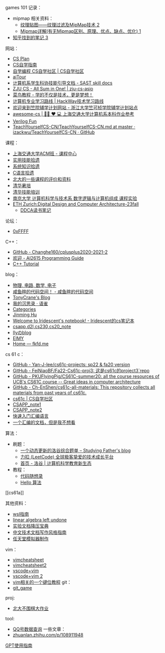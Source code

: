 games 101 记录：
- mipmap 相关资料：
    - [纹理贴图——纹理过滤及MipMap技术 2](https://blog.csdn.net/Mapmost/article/details/139002197)
    - [Mipmap详解(有无Mipmap区别、原理、优点、缺点、优化) 1](https://blog.csdn.net/qq_42428486/article/details/118856697)
- [知乎找到的笔记 3](https://www.zhihu.com/column/c_1331284214042464256)


网站：
* [CS Plan](https://cs-plan.com/)
* [CS自学指南](https://csdiy.wiki/)
* [自学编程 CS自学社区 | CS自学社区](https://www.learncs.site/)
* [aiTour](https://aitour.icu/)
* [计算机系学生科协技能引导文档 - SAST skill docs](https://docs.net9.org/)
* [ZJU CS - All Sum in One! | zju-cs-asio](https://isshikihugh.github.io/zju-cs-asio/)
* [菜鸟教程 - 学的不仅是技术，更是梦想！](https://www.runoob.com/)
* [计算机专业学习路线 | HackWay技术学习路线](https://hackway.org/)
* [欢迎来到竺院辅学计划网站 - 浙江大学竺可桢学院辅学计划站点](https://ckc-agc.bowling233.top/)
* [awesome-cs | 👨‍💻 ❤️ 💻 上海交通大学计算机系本科作业参考](https://sjtu-cse.github.io/awesome-cs/)
* [Verilog Fun](https://www.verilog.fun/)
* [TeachYourselfCS-CN/TeachYourselfCS-CN.md at master · izackwu/TeachYourselfCS-CN · GitHub](https://github.com/izackwu/TeachYourselfCS-CN/blob/master/TeachYourselfCS-CN.md)

课程：
* [上海交通大学ACM班 - 课程中心](https://acm.sjtu.edu.cn/wiki/%E8%AF%BE%E7%A8%8B%E4%B8%AD%E5%BF%83)
* [实用技能拾遗](https://slides.tonycrane.cc/PracticalSkillsTutorial/)
* [系统知识拾遗](https://www.bilibili.com/video/BV1qN4y1S7ve/)
* [C语言拾遗](https://www.bilibili.com/video/BV16g4y1C7GB)
* [北大的一些课程的评价和资料](https://www.lyt0112.com/blog/course)
* [清华暑培](https://summer24.net9.org/)
* [清华技能培训](https://docs.net9.org/)
* [南京大学 计算机科学与技术系 数字逻辑与计算机组成 课程实验](https://nju-projectn.github.io/dlco-lecture-note/index.html)
* [ETH Zurich:Digital Design and Computer Architecture-23fall](https://safari.ethz.ch/architecture/fall2023)
	* [DDCA读书笔记](https://zhuanlan.zhihu.com/p/707746871)

论坛：
* [0xFFFF](https://0xffff.one/)

C++：
*  [GitHub - Changhe160/cplusplus2020-2021-2](https://github.com/Changhe160/cplusplus2020-2021-2)
* [欢迎 - AI2615 Programming Guide](https://ai2615.fstqwq.pw/)
* [C++ Tutorial](https://www.tutorialspoint.com/cplusplus/index.htm)

blog：
* [物理, 电路, 数学, 电子](https://teru.space/)
* [咸鱼暄的代码空间！ - 咸鱼暄的代码空间](https://xuan-insr.github.io/)
* [TonyCrane's Blog](https://blog.tonycrane.cc/)
* [我的沉思录 · 语雀](https://www.yuque.com/jinyuma-igdk2/mx44de)
* [Categories](https://wangloo.github.io/categories/)
* [Jinming Hu](https://conanhujinming.github.io/)
* [Welcome to Iridescent's notebook! - Iridescent的cs笔记本](https://lhxcs.github.io/note/)
* [csapp,d2l,cs230,cs20_note](https://wdxtub.com/work/)
* [llyのblog](https://blog.liuly.moe/)
* [EIMY](https://eimy.ink/)
* [Home — fkfd.me](https://fkfd.me/)

cs 61 c：
* [GitHub - Yan-J-lee/cs61c-projects: sp22 & fa20 version](https://github.com/Yan-J-lee/cs61c-projects/blob/master)
* [GitHub - FeiNiaoBF/Fa22-Cs61c-proj3: 这是cs61c的project3\`repo](https://github.com/FeiNiaoBF/Fa22-Cs61c-proj3)
* [GitHub - PKUFlyingPig/CS61C-summer20: all the course resources of UCB's CS61C course -- Great ideas in computer architecture](https://github.com/PKUFlyingPig/CS61C-summer20)
* [GitHub - Ch-EnShen/cs61c-all-materials: This repository collects all materials from past years of cs61c.](https://github.com/Ch-EnShen/cs61c-all-materials)
* [cs61c | CS自学社区](https://www.learncs.site/docs/curriculum-resource/cs61c)
* [CSAPP_note1](https://zhuanlan.zhihu.com/p/455061631?utm_psn=1805996160927809536)
* [CSAPP_note2](https://zhuanlan.zhihu.com/p/103476182?utm_psn=1805996841260683265)
* [快速入门汇编语言](https://zhuanlan.zhihu.com/p/469950256?utm_psn=1806002115220488194)
* [一个汇编的文档，但是我不想看](https://misishijie.com/crankymonkey/assembly_programming/index.htm)


算法：
* 刷题：
	* [一个动态更新的洛谷综合题单 – Studying Father's blog](https://studyingfather.com/archives/841)
	* [力扣 (LeetCode) 全球极客挚爱的技术成长平台](https://leetcode.cn/)
	* [首页 - 洛谷 | 计算机科学教育新生态](https://www.luogu.com.cn/)
* 教程：
	* [代码随想录](https://programmercarl.com/)
	* [Hello 算法](https://www.hello-algo.com/)

[[cs61a]]

其他资料：
* [wsl指南](https://dowww.spencerwoo.com/)
* [linear algebra left undone](https://github.com/yhwu-is/Linear-Algebra-Left-Undone)
* [实验文档降压宝典](https://hypotensor.tonycrane.cc/)
* [中文技术文档写作风格指南](https://zh-style-guide.readthedocs.io/zh-cn/latest/)
* [任天堂模拟器制作](https://www.nesdev.org/)

vim：
* [vimcheatsheet](https://vimsheet.com/)
* [vimcheatsheet2](https://vim.rtorr.com/lang/zh_cn)
* [vscode+vim](https://zhouyanlt.github.io/vim/2019/09/20/vscode-vim-best-practices.html)
* [vscode+vim 2](https://hanzhen.wang/posts/vscode-vim)
* [vim相关的一个键位教程](https://cworld.top/blog/vim-key)
git：
* [git_game](https://learngitbranching.js.org/?demo=&locale=zh_CN)

proj:
* [北大不围棋大作业](https://github.com/CPearl0/NoGo)

tool:
* [QQ号数据查询](https://privacy.aiuys.com/)
一些文章：
* [zhuanlan.zhihu.com/p/108911948](https://zhuanlan.zhihu.com/p/108911948)

[GPT使用指南](https://zhaochen20.notion.site/Prompt-Is-All-You-Need-c9cc23f70d2e43afba003e87e688330c)